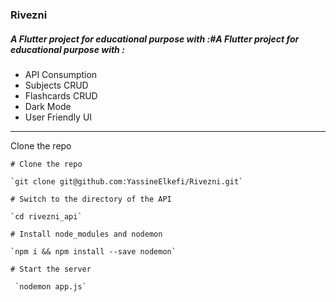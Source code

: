 ### Rivezni

##### A Flutter project for educational purpose with :#A Flutter project for educational purpose with :
- API Consumption
- Subjects CRUD
- Flashcards CRUD
- Dark Mode
- User Friendly UI

---

Clone the repo


    # Clone the repo
    
	`git clone git@github.com:YassineElkefi/Rivezni.git`
 
	# Switch to the directory of the API
 
	`cd rivezni_api`
 
	# Install node_modules and nodemon
 
	`npm i && npm install --save nodemon`
 
	# Start the server
 
	 `nodemon app.js`

